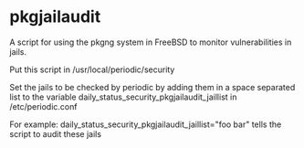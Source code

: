 pkgjailaudit
============

A script for using the pkgng system in FreeBSD to monitor vulnerabilities in jails.

Put this script in /usr/local/periodic/security

Set the jails to be checked by periodic by adding them in a space separated list to the variable daily_status_security_pkgjailaudit_jaillist in /etc/periodic.conf

For example: daily_status_security_pkgjailaudit_jaillist="foo bar" tells the script to audit these jails
